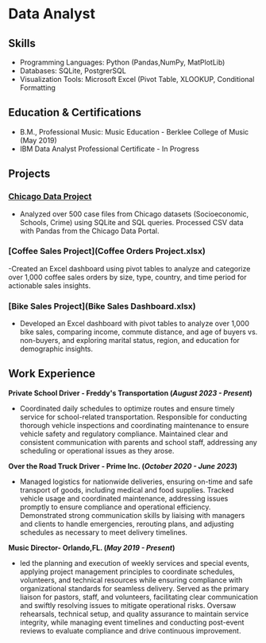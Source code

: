 # Data Analyst

## Skills
- Programming Languages: Python (Pandas,NumPy, MatPlotLib)
- Databases: SQLite, PostgrerSQL
- Visualization Tools: Microsoft Excel (Pivot Table, XLOOKUP, Conditional Formatting

## Education & Certifications
- B.M., Professional Music: Music Education - Berklee College of Music (May 2019)								       		
- IBM Data Analyst Professional Certificate - In Progress			        		

## Projects
### [Chicago Data Project](https://github.com/robinjstpierre/dataportfolio/blob/2015b1c28a16e1b314329f1ffe0122dff18a8714/Chicago%20Data%20Portal.ipynb)
- Analyzed over 500 case files from Chicago datasets (Socioeconomic, Schools, Crime) using SQLite and SQL queries. Processed CSV data with Pandas from the Chicago Data Portal.
  
### [Coffee Sales Project](Coffee Orders Project.xlsx)
-Created an Excel dashboard using pivot tables to analyze and categorize over 1,000 coffee sales orders by size, type, country, and time period for actionable sales insights.
  
### [Bike Sales Project](Bike Sales Dashboard.xlsx)
- Developed an Excel dashboard with pivot tables to analyze over 1,000 bike sales, comparing income, commute distance, and age of buyers vs. non-buyers, and exploring marital status, region, and education for demographic insights.

## Work Experience
**Private School Driver - Freddy's Transportation (_August 2023 - Present_)**
- Coordinated daily schedules to optimize routes and ensure timely service for school-related transportation. Responsible for conducting thorough vehicle inspections and coordinating maintenance to ensure vehicle safety and regulatory compliance. Maintained clear and consistent communication with parents and school staff, addressing any scheduling or operational issues as they arose.

**Over the Road Truck Driver - Prime Inc. (_October 2020 - June 2023_)**
- Managed logistics for nationwide deliveries, ensuring on-time and safe transport of goods, including medical and food supplies. Tracked vehicle usage and coordinated maintenance, addressing issues promptly to ensure compliance and operational efficiency. Demonstrated strong communication skills by liaising with managers and clients to handle emergencies, rerouting plans, and adjusting schedules as necessary to meet delivery timelines.

**Music Director- Orlando,FL. (_May 2019 - Present_)**
- led the planning and execution of weekly services and special events, applying project management principles to coordinate schedules, volunteers, and technical resources while ensuring compliance with organizational standards for seamless delivery. Served as the primary liaison for pastors, staff, and volunteers, facilitating clear communication and swiftly resolving issues to mitigate operational risks. Oversaw rehearsals, technical setup, and quality assurance to maintain service integrity, while managing event timelines and conducting post-event reviews to evaluate compliance and drive continuous improvement.
